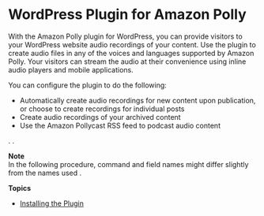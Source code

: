 # WordPress Plugin for Amazon Polly<a name="plugin"></a>

With the Amazon Polly plugin for WordPress, you can provide visitors to your WordPress website audio recordings of your content\. Use the plugin to create audio files in any of the voices and languages supported by Amazon Polly\. Your visitors can stream the audio at their convenience using inline audio players and mobile applications\. 

You can configure the plugin to do the following:
+ Automatically create audio recordings for new content upon publication, or choose to create recordings for individual posts
+ Create audio recordings of your archived content
+ Use the Amazon Pollycast RSS feed to podcast audio content

 \. \.

**Note**  
In the following procedure, command and field names might differ slightly from the names used \. 

**Topics**
+ [Installing the Plugin](plugin-install.md)